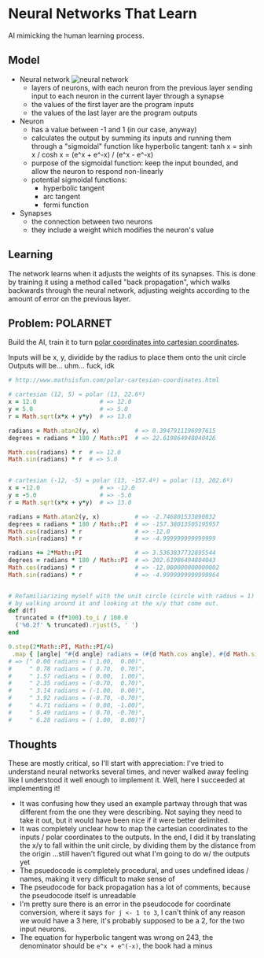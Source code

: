 Neural Networks That Learn
==========================

AI mimicking the human learning process.

Model
-----

* Neural network
  ![neural network](http://www.rsipvision.com/wp-content/uploads/2015/04/Slide5.png)
  - layers of neurons, with each neuron from the previous layer sending input to each neuron in the current layer through a synapse
  - the values of the first layer are the program inputs
  - the values of the last layer are the program outputs
* Neuron
  - has a value between -1 and 1 (in our case, anyway)
  - calculates the output by summing its inputs and running them through a "sigmoidal" function
    like hyperbolic tangent: tanh x = sinh x / cosh x = (e^x + e^-x) / (e^x - e^-x)
  - purpose of the sigmoidal function: keep the input bounded, and allow the neuron to respond non-linearly
  - potential sigmoidal functions:
    * hyperbolic tangent
    * arc tangent
    * fermi function
* Synapses
  - the connection between two neurons
  - they include a weight which modifies the neuron's value

Learning
--------

The network learns when it adjusts the weights of its synapses.
This is done by training it using a method called "back propagation",
which walks backwards through the neural network,
adjusting weights according to the amount of error on the previous layer.


Problem: POLARNET
-----------------

Build the AI, train it to turn [polar coordinates into cartesian coordinates](http://www.mathsisfun.com/polar-cartesian-coordinates.html).

Inputs will be x, y, dividide by the radius to place them onto the unit circle
Outputs will be... uhm... fuck, idk

```ruby
# http://www.mathsisfun.com/polar-cartesian-coordinates.html

# cartesian (12, 5) = polar (13, 22.6º)
x = 12.0                  # => 12.0
y = 5.0                   # => 5.0
r = Math.sqrt(x*x + y*y)  # => 13.0

radians = Math.atan2(y, x)          # => 0.3947911196997615
degrees = radians * 180 / Math::PI  # => 22.619864948040426

Math.cos(radians) * r  # => 12.0
Math.sin(radians) * r  # => 5.0


# cartesian (-12, -5) = polar (13, -157.4º) = polar (13, 202.6º)
x = -12.0                 # => -12.0
y = -5.0                  # => -5.0
r = Math.sqrt(x*x + y*y)  # => 13.0

radians = Math.atan2(y, x)          # => -2.746801533890032
degrees = radians * 180 / Math::PI  # => -157.38013505195957
Math.cos(radians) * r               # => -12.0
Math.sin(radians) * r               # => -4.999999999999999

radians += 2*Math::PI               # => 3.5363837732895544
degrees = radians * 180 / Math::PI  # => 202.61986494804043
Math.cos(radians) * r               # => -12.000000000000002
Math.sin(radians) * r               # => -4.9999999999999964


# Refamiliarizing myself with the unit circle (circle with radius = 1)
# by walking around it and looking at the x/y that come out.
def d(f)
  truncated = (f*100).to_i / 100.0
  ('%0.2f' % truncated).rjust(5, ' ')
end

0.step(2*Math::PI, Math::PI/4)
 .map { |angle| "#{d angle} radians = (#{d Math.cos angle}, #{d Math.sin angle})" }
# => [" 0.00 radians = ( 1.00,  0.00)",
#     " 0.78 radians = ( 0.70,  0.70)",
#     " 1.57 radians = ( 0.00,  1.00)",
#     " 2.35 radians = (-0.70,  0.70)",
#     " 3.14 radians = (-1.00,  0.00)",
#     " 3.92 radians = (-0.70, -0.70)",
#     " 4.71 radians = ( 0.00, -1.00)",
#     " 5.49 radians = ( 0.70, -0.70)",
#     " 6.28 radians = ( 1.00,  0.00)"]
```


Thoughts
--------

These are mostly critical, so I'll start with appreciation:
I've tried to understand neural networks several times,
and never walked away feeling like I understood it well enough to implement it.
Well, here I succeeded at implementing it!

* It was confusing how they used an example partway through that was different from the one they were describing.
  Not saying they need to take it out, but it would have been nice if it were better delimited.
* It was completely unclear how to map the cartesian coordinates to the inputs / polar coordinates to the outputs.
  In the end, I did it by translating the x/y to fall within the unit circle, by dividing them by the distance from the origin
  ...still haven't figured out what I'm going to do w/ the outputs yet
* The psuedocode is completely procedural, and uses undefined ideas / names, making it very difficult to make sense of
* The pseudocode for back propagation has a lot of comments, because the pseudocode itself is unreadable
* I'm pretty sure there is an error in the pseudocode for coordinate conversion, where it says `for j <- 1 to 3`,
  I can't think of any reason we would have a 3 here, it's probably supposed to be a 2, for the two input neurons.
* The equation for hyperbolic tangent was wrong on 243, the denominator should be `e^x + e^(-x)`, the book had a minus

